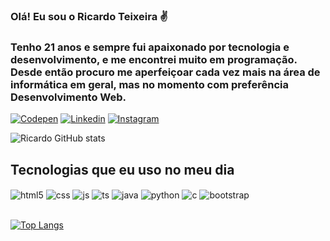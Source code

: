 ### Olá! Eu sou o Ricardo Teixeira ✌️
<h3>Tenho 21 anos e sempre fui apaixonado por tecnologia e desenvolvimento, e me encontrei
muito em programação. Desde então procuro me aperfeiçoar cada vez mais na área de
informática em geral, mas no momento com preferência Desenvolvimento Web.</h3>


[![Codepen](https://img.shields.io/badge/Codepen-000000?style=for-the-badge&logo=codepen&logoColor=white)](https://codepen.io/ricardoteixeira123)
[![Linkedin](https://img.shields.io/badge/LinkedIn-0077B5?style=for-the-badge&logo=linkedin&logoColor=white)](https://www.linkedin.com/in/ricardo-teixeira-7598aa206/)
[![Instagram](https://img.shields.io/badge/Instagram-E4405F?style=for-the-badge&logo=instagram&logoColor=white)](https://www.instagram.com/cadinhotx/)

![Ricardo GitHub stats](https://github-readme-stats.vercel.app/api?username=cadinhotx&show_icons=true&theme=dark)

## Tecnologias que eu uso no meu dia

<div style="display: inline_block">
  <img align="center" alt="html5" src="https://img.shields.io/badge/HTML5-E34F26?style=for-the-badge&logo=html5&logoColor=white" />
  <img align="center" alt="css" src="https://img.shields.io/badge/CSS3-1572B6?style=for-the-badge&logo=css3&logoColor=white" />
  <img align="center" alt="js" src="https://img.shields.io/badge/JavaScript-F7DF1E?style=for-the-badge&logo=javascript&logoColor=black" />
  <img align="center" alt="ts" src="https://img.shields.io/badge/TypeScript-007ACC?style=for-the-badge&logo=typescript&logoColor=white" />
  <img align="center" alt="java" src="https://img.shields.io/badge/Java-ED8B00?style=for-the-badge&logo=openjdk&logoColor=white" />
  <img align="center" alt="python" src="https://img.shields.io/badge/Python-14354C?style=for-the-badge&logo=python&logoColor=white" />
  <img align="center" alt="c" src="https://img.shields.io/badge/C-00599C?style=for-the-badge&logo=c&logoColor=white" />
  <img align="center" alt="bootstrap" src="https://img.shields.io/badge/Bootstrap-563D7C?style=for-the-badge&logo=bootstrap&logoColor=white" />
</div><br/>

[![Top Langs](https://github-readme-stats.vercel.app/api/top-langs/?username=cadinhotx&hide_progress=compact)](https://github.com/cadinhotx/github-readme-stats)
